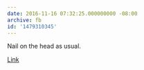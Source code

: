```yaml
---
date: 2016-11-16 07:32:25.000000000 -08:00
archive: fb
id: '1479310345'
---
```


Nail on the head as usual. 

[Link](http://xkcd.com/1760/)
